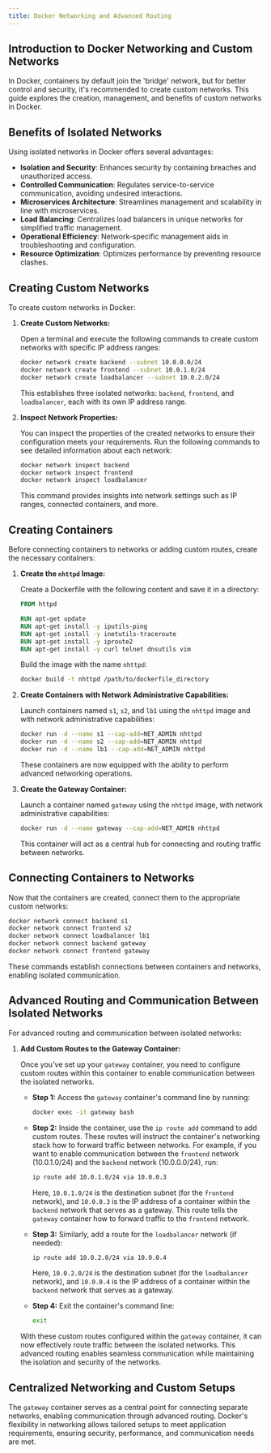 ```yaml
---
title: Docker Networking and Advanced Routing
---
```


## Introduction to Docker Networking and Custom Networks

In Docker, containers by default join the 'bridge' network, but for better control and security, it's recommended to create custom networks. This guide explores the creation, management, and benefits of custom networks in Docker.

## Benefits of Isolated Networks

Using isolated networks in Docker offers several advantages:

-   **Isolation and Security**: Enhances security by containing breaches and unauthorized access.
-   **Controlled Communication**: Regulates service-to-service communication, avoiding undesired interactions.
-   **Microservices Architecture**: Streamlines management and scalability in line with microservices.
-   **Load Balancing**: Centralizes load balancers in unique networks for simplified traffic management.
-   **Operational Efficiency**: Network-specific management aids in troubleshooting and configuration.
-   **Resource Optimization**: Optimizes performance by preventing resource clashes.

## Creating Custom Networks

To create custom networks in Docker:

1. **Create Custom Networks:**

    Open a terminal and execute the following commands to create custom networks with specific IP address ranges:

    ```bash
    docker network create backend --subnet 10.0.0.0/24
    docker network create frontend --subnet 10.0.1.0/24
    docker network create loadbalancer --subnet 10.0.2.0/24
    ```

    This establishes three isolated networks: `backend`, `frontend`, and `loadbalancer`, each with its own IP address range.

2. **Inspect Network Properties:**

    You can inspect the properties of the created networks to ensure their configuration meets your requirements. Run the following commands to see detailed information about each network:

    ```bash
    docker network inspect backend
    docker network inspect frontend
    docker network inspect loadbalancer
    ```

    This command provides insights into network settings such as IP ranges, connected containers, and more.

## Creating Containers

Before connecting containers to networks or adding custom routes, create the necessary containers:

1. **Create the `nhttpd` Image:**

   Create a Dockerfile with the following content and save it in a directory:

    ```dockerfile
    FROM httpd

    RUN apt-get update
    RUN apt-get install -y iputils-ping
    RUN apt-get install -y inetutils-traceroute
    RUN apt-get install -y iproute2
    RUN apt-get install -y curl telnet dnsutils vim
    ```

   Build the image with the name `nhttpd`:

    ```bash
    docker build -t nhttpd /path/to/dockerfile_directory
    ```

2. **Create Containers with Network Administrative Capabilities:**

   Launch containers named `s1`, `s2`, and `lb1` using the `nhttpd` image and with network administrative capabilities:

    ```bash
    docker run -d --name s1 --cap-add=NET_ADMIN nhttpd
    docker run -d --name s2 --cap-add=NET_ADMIN nhttpd
    docker run -d --name lb1 --cap-add=NET_ADMIN nhttpd
    ```

   These containers are now equipped with the ability to perform advanced networking operations.

3. **Create the Gateway Container:**

   Launch a container named `gateway` using the `nhttpd` image, with network administrative capabilities:

    ```bash
    docker run -d --name gateway --cap-add=NET_ADMIN nhttpd
    ```

   This container will act as a central hub for connecting and routing traffic between networks.

## Connecting Containers to Networks

Now that the containers are created, connect them to the appropriate custom networks:

```bash
docker network connect backend s1
docker network connect frontend s2
docker network connect loadbalancer lb1
docker network connect backend gateway
docker network connect frontend gateway
```

These commands establish connections between containers and networks, enabling isolated communication.

## Advanced Routing and Communication Between Isolated Networks

For advanced routing and communication between isolated networks:

1. **Add Custom Routes to the Gateway Container:**

   Once you've set up your `gateway` container, you need to configure custom routes within this container to enable communication between the isolated networks.

   - **Step 1:** Access the `gateway` container's command line by running:

     ```bash
     docker exec -it gateway bash
     ```

   - **Step 2:** Inside the container, use the `ip route add` command to add custom routes. These routes will instruct the container's networking stack how to forward traffic between networks. For example, if you want to enable communication between the `frontend` network (10.0.1.0/24) and the `backend` network (10.0.0.0/24), run:

     ```bash
     ip route add 10.0.1.0/24 via 10.0.0.3
     ```

     Here, `10.0.1.0/24` is the destination subnet (for the `frontend` network), and `10.0.0.3` is the IP address of a container within the `backend` network that serves as a gateway. This route tells the `gateway` container how to forward traffic to the `frontend` network.

   - **Step 3:** Similarly, add a route for the `loadbalancer` network (if needed):

     ```bash
     ip route add 10.0.2.0/24 via 10.0.0.4
     ```

     Here, `10.0.2.0/24` is the destination subnet (for the `loadbalancer` network), and `10.0.0.4` is the IP address of a container within the `backend` network that serves as a gateway.

   - **Step 4:** Exit the container's command line:

     ```bash
     exit
     ```

   With these custom routes configured within the `gateway` container, it can now effectively route traffic between the isolated networks. This advanced routing enables seamless communication while maintaining the isolation and security of the networks.

## Centralized Networking and Custom Setups

The `gateway` container serves as a central point for connecting separate networks, enabling communication through advanced routing. Docker's flexibility in networking allows tailored setups to meet application requirements, ensuring security, performance, and communication needs are met.
